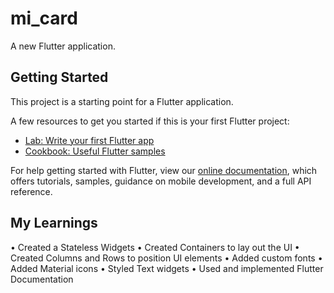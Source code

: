 # mi_card

A new Flutter application.

## Getting Started

This project is a starting point for a Flutter application.

A few resources to get you started if this is your first Flutter project:

- [Lab: Write your first Flutter app](https://flutter.dev/docs/get-started/codelab)
- [Cookbook: Useful Flutter samples](https://flutter.dev/docs/cookbook)

For help getting started with Flutter, view our
[online documentation](https://flutter.dev/docs), which offers tutorials,
samples, guidance on mobile development, and a full API reference.


## My Learnings
•	Created a Stateless Widgets
•	Created Containers to lay out the UI
•	Created Columns and Rows to position UI elements
•	Added custom fonts
•	Added Material icons
•	Styled Text widgets
•	Used and implemented Flutter Documentation

